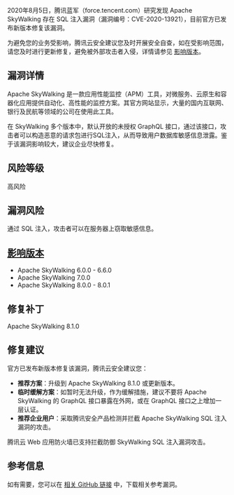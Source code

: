 
2020年8月5日，腾讯蓝军（force.tencent.com）研究发现 Apache SkyWalking 存在 SQL 注入漏洞（漏洞编号：CVE-2020-13921），目前官方已发布新版本修复该漏洞。

为避免您的业务受影响，腾讯云安全建议您及时开展安全自查，如在受影响范围，请您及时进行更新修复，避免被外部攻击者入侵，详情请参见 [影响版本](#yxbb)。

## 漏洞详情
Apache SkyWalking 是一款应用性能监控（APM）工具，对微服务、云原生和容器化应用提供自动化、高性能的监控方案。其官方网站显示，大量的国内互联网、银行及民航等领域的公司在使用此工具。

在 SkyWalking 多个版本中，默认开放的未授权 GraphQL 接口，通过该接口，攻击者可以构造恶意的请求包进行SQL注入，从而导致用户数据库敏感信息泄露。鉴于该漏洞影响较大，建议企业尽快修复。

## 风险等级
高风险

## 漏洞风险
通过 SQL 注入，攻击者可以在服务器上窃取敏感信息。


## [影响版本](id:yxbb)
- Apache SkyWalking 6.0.0 - 6.6.0
- Apache SkyWalking 7.0.0
- Apache SkyWalking 8.0.0 - 8.0.1

## 修复补丁
Apache SkyWalking 8.1.0

## 修复建议
官方已发布新版本修复该漏洞，腾讯云安全建议您：

- **推荐方案**：升级到 Apache SkyWalking 8.1.0 或更新版本。
- **临时缓解方案**：如暂时无法升级，作为缓解措施，建议不要将 Apache SkyWalking 的 GraphQL 接口暴露在外网，或在 GraphQL 接口之上增加一层认证。
- **推荐企业用户**：采取腾讯安全产品检测并拦截 Apache SkyWalking SQL 注入漏洞的攻击。

腾讯云 Web 应用防火墙已支持拦截防御 SkyWalking SQL 注入漏洞攻击。

## 参考信息

如有需要，您可以在 [相关 GitHub 链接](https://github.com/apache/skywalking/releases) 中，下载相关参考漏洞。
